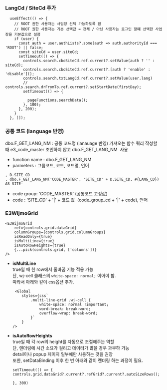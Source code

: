 
### LangCd / SiteCd 추가

```
  useEffect(() => {
    // ROOT 권한 사용자는 사업장 선택 가능하도록 함
    // ROOT 권한 사용자는 기본 선택값 = 전체 / 아닌 사용자는 로그인 할떄 선택한 사업장을 기본값으로 설정
    if (user) {
      const auth = user.authLists?.some(auth => auth.authorityId === 'ROOT') || false;
      const siteCd = user.siteCd;
      setTimeout(() => {
        controls.search.cboSiteCd.ref.current?.setValue(auth ? '' : siteCd);
        controls.search.cboSiteCd.ref.current?.[auth ? 'enable' : 'disable']();
        controls.search.txtLangCd.ref.current?.setValue(user.lang)
        // controls.search.drFromTo.ref.current?.setStartDate(firstDay);
        setTimeout(() => {

          pageFunctions.searchData();
        }, 100);
      }, 200);
    }
  }, []);
```


### 공통 코드 (language 반영)

dbo.F_GET_LANG_NM : 공통 코드명 (lanauage 반영) 가져오는 함수
쿼리 작성할 때 e3_code_master 조인하지 않고 dbo.F_GET_LANG_NM  사용
- function name : dbo.F_GET_LANG_NM
- parmeters : 그룹코드, 코드, 코드명, 언어
```
, D.SITE_CD
, dbo.F_GET_LANG_NM('CODE_MASTER', 'SITE_CD' + D.SITE_CD, #{LANG_CD}) AS SITE-
```
- code group: 'CODE_MASTER' (공통코드 고정값)
- code : 'SITE_CD' + '|' + 코드 값  (code_group_cd + '|' + code), 언어 


### E3WijmoGrid

```
​<E3WijmoGrid    
	ref={controls.grid.dataGrid}    
	columnGroups={controls.grid.columnGroups}    
	isReadOnly={true}    
	isMultiLine={true}    
	isAutoRowHeights={true}    
	{...pick(controls.grid, ['columns'])}
/>
```

- **isMultiLine**  
    true일 때 한 row에서 줄바꿈 기능 적용 가능  
    단, wj-cell 클래스의 `white-space: normal;` 이어야 함.  
    따라서 아래와 같이 css옵션 추가.
	```
	​ <Global  
		styles={css`   
			.multi-line-grid .wj-cell {    
				white-space: normal !important;    
				word-break: break-word;    
				overflow-wrap: break-word;    
			}`  
		} 
	/>
	```

- **isAutoRowHeights**  
    true일 때 각 row의 height를 자동으로 조절해주는 역할  
    단, 렌더링에 시간 소요가 걸리고 데이터가 많을 경우 과부하 가능  
    detail이나 popup 페이지 일부에만 사용하는 것을 권장  
    또한, setDataBinding 이후 한 번 아래와 같이 렌더링 하는 과정이 필요.
	```
	​setTimeout(() => {    
	controls.grid.dataGrid?.current?.refGrid?.current?.autoSizeRows();  
	}, 300)
	```

